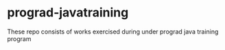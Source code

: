 # prograd-javatraining
These repo consists of works exercised during under prograd java training program
